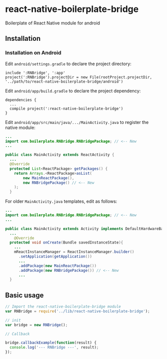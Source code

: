 # react-native-boilerplate-bridge

Boilerplate of React Native module for android

## Installation

### Installation on Android

Edit `android/settings.gradle` to declare the project directory:
```
include ':RNBridge', ':app'
project(':RNBridge').projectDir = new File(rootProject.projectDir, '../path/to/react-native-boilerplate-bridge/android')
```

Edit `android/app/build.gradle` to declare the project dependency:
```
dependencies {
  ...
  compile project(':react-native-boilerplate-bridge')
}
```

Edit `android/app/src/main/java/.../MainActivity.java` to register the native module:

```java
...
import com.boilerplate.RNBridge.RNBridgePackage; // <-- New
...

public class MainActivity extends ReactActivity {
  ...
  @Override
  protected List<ReactPackage> getPackages() {
    return Arrays.<ReactPackage>asList(
        new MainReactPackage(),
        new RNBridgePackage() // <-- New
    );
  }
```

For older `MainActivity.java` templates, edit as follows:

```java
...
import com.boilerplate.RNBridge.RNBridgePackage; // <-- New
...

public class MainActivity extends Activity implements DefaultHardwareBackBtnHandler {
  ...
    @Override
  protected void onCreate(Bundle savedInstanceState){
    ...
    mReactInstanceManager = ReactInstanceManager.builder()
      .setApplication(getApplication())
      ...
      .addPackage(new MainReactPackage())
      .addPackage(new RNBridgePackage()) // <-- New
      ...
  }
```

## Basic usage

```js
// Import the react-native-boilerplate-bridge module
var RNBridge = require('../lib/react-native-boilerplate-bridge');

// init
var bridge = new RNBridge();

// Callback

bridge.callbackExample(function(result) {
  console.log('--- RNBridge ---', result);
});
```
